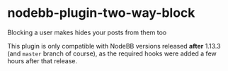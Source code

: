 # nodebb-plugin-two-way-block
Blocking a user makes hides your posts from them too

This plugin is only compatible with NodeBB versions released **after** 1.13.3 (and `master` branch of course), as the required hooks were added a few hours after that release.
